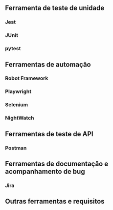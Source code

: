 ## Ferramenta de teste de unidade
### Jest 
### JUnit
### pytest

## Ferramentas de automação
### Robot Framework
### Playwright
### Selenium
### NightWatch


## Ferramentas de teste de API
### Postman


## Ferramentas de documentação e acompanhamento de bug
### Jira



## Outras ferramentas e requisitos

